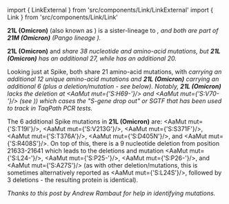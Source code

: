 import { LinkExternal } from 'src/components/Link/LinkExternal'
import { Link } from 'src/components/Link/Link'


**21L (Omicron)** (also known as <Lin name="BA.2" />) is a sister-lineage to <Var name="21K (Omicron)" prefix=""/>, and both are part of **21M (Omicron)** (Pango lineage <Lin name="B.1.1.529" />). 

**21L (Omicron)** and <Var name="21K (Omicron)" prefix=""/> share 38 nucleotide and amino-acid mutations, but **21L (Omicron)** has an additional 27, while <Var name="21K (Omicron)" prefix=""/> has an additional 20. 

Looking just at Spike, both share 21 amino-acid mutations, with <Var name="21K (Omicron)" prefix=""/> carrying an additional 12 unique amino-acid mutations and **21L (Omicron)** carrying an additional 6 (plus a deletion/mutation - see below). Notably, **21L (Omicron)** lacks the deletion at <AaMut mut={'S:H69-'}/> and <AaMut mut={'S:V70-'}/> (see <Mut name="S:H69-"/>)) which cases the "S-gene drop out" or SGTF that has been used to track <Var name="21K (Omicron)" prefix=""/> in TaqPath PCR tests. 

The 6 additional Spike mutations in **21L (Omicron)** are: <AaMut mut={'S:T19I'}/>, <AaMut mut={'S:V213G'}/>, <AaMut mut={'S:S371F'}/>, <AaMut mut={'S:T376A'}/>, <AaMut mut={'S:D405N'}/>, and <AaMut mut={'S:R408S'}/>. 
On top of this, there is a 9 nucleotide deletion from position 21633-21641 which leads to the deletions and mutation <AaMut mut={'S:L24-'}/>, <AaMut mut={'S:P25-'}/>, <AaMut mut={'S:P26-'}/>, and <AaMut mut={'S:A27S'}/> (as with other deletion/mutations, this is sometimes alternatively reported as <AaMut mut={'S:L24S'}/>, followed by 3 deletions - the resulting protein is identical).

<i>Thanks to <LinkExternal href="https://github.com/cov-lineages/pango-designation/issues/361">this post</LinkExternal> by Andrew Rambaut for help in identifying mutations.</i>
<br/><br/>



